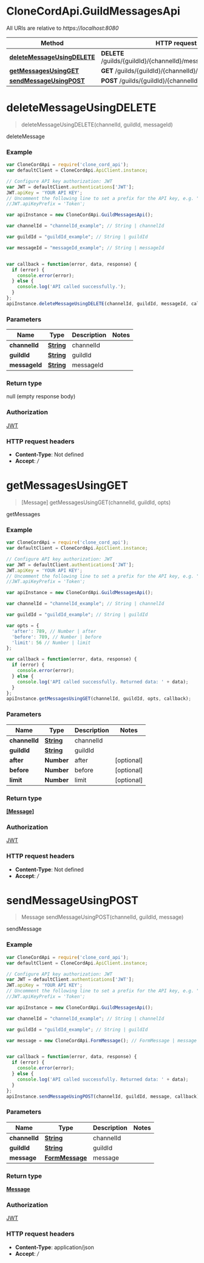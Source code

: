 # CloneCordApi.GuildMessagesApi

All URIs are relative to *https://localhost:8080*

Method | HTTP request | Description
------------- | ------------- | -------------
[**deleteMessageUsingDELETE**](GuildMessagesApi.md#deleteMessageUsingDELETE) | **DELETE** /guilds/{guildId}/{channelId}/messages/{messageId} | deleteMessage
[**getMessagesUsingGET**](GuildMessagesApi.md#getMessagesUsingGET) | **GET** /guilds/{guildId}/{channelId}/messages | getMessages
[**sendMessageUsingPOST**](GuildMessagesApi.md#sendMessageUsingPOST) | **POST** /guilds/{guildId}/{channelId}/messages | sendMessage


<a name="deleteMessageUsingDELETE"></a>
# **deleteMessageUsingDELETE**
> deleteMessageUsingDELETE(channelId, guildId, messageId)

deleteMessage

### Example
```javascript
var CloneCordApi = require('clone_cord_api');
var defaultClient = CloneCordApi.ApiClient.instance;

// Configure API key authorization: JWT
var JWT = defaultClient.authentications['JWT'];
JWT.apiKey = 'YOUR API KEY';
// Uncomment the following line to set a prefix for the API key, e.g. "Token" (defaults to null)
//JWT.apiKeyPrefix = 'Token';

var apiInstance = new CloneCordApi.GuildMessagesApi();

var channelId = "channelId_example"; // String | channelId

var guildId = "guildId_example"; // String | guildId

var messageId = "messageId_example"; // String | messageId


var callback = function(error, data, response) {
  if (error) {
    console.error(error);
  } else {
    console.log('API called successfully.');
  }
};
apiInstance.deleteMessageUsingDELETE(channelId, guildId, messageId, callback);
```

### Parameters

Name | Type | Description  | Notes
------------- | ------------- | ------------- | -------------
 **channelId** | [**String**](.md)| channelId | 
 **guildId** | [**String**](.md)| guildId | 
 **messageId** | [**String**](.md)| messageId | 

### Return type

null (empty response body)

### Authorization

[JWT](../README.md#JWT)

### HTTP request headers

 - **Content-Type**: Not defined
 - **Accept**: */*

<a name="getMessagesUsingGET"></a>
# **getMessagesUsingGET**
> [Message] getMessagesUsingGET(channelId, guildId, opts)

getMessages

### Example
```javascript
var CloneCordApi = require('clone_cord_api');
var defaultClient = CloneCordApi.ApiClient.instance;

// Configure API key authorization: JWT
var JWT = defaultClient.authentications['JWT'];
JWT.apiKey = 'YOUR API KEY';
// Uncomment the following line to set a prefix for the API key, e.g. "Token" (defaults to null)
//JWT.apiKeyPrefix = 'Token';

var apiInstance = new CloneCordApi.GuildMessagesApi();

var channelId = "channelId_example"; // String | channelId

var guildId = "guildId_example"; // String | guildId

var opts = { 
  'after': 789, // Number | after
  'before': 789, // Number | before
  'limit': 56 // Number | limit
};

var callback = function(error, data, response) {
  if (error) {
    console.error(error);
  } else {
    console.log('API called successfully. Returned data: ' + data);
  }
};
apiInstance.getMessagesUsingGET(channelId, guildId, opts, callback);
```

### Parameters

Name | Type | Description  | Notes
------------- | ------------- | ------------- | -------------
 **channelId** | [**String**](.md)| channelId | 
 **guildId** | [**String**](.md)| guildId | 
 **after** | **Number**| after | [optional] 
 **before** | **Number**| before | [optional] 
 **limit** | **Number**| limit | [optional] 

### Return type

[**[Message]**](Message.md)

### Authorization

[JWT](../README.md#JWT)

### HTTP request headers

 - **Content-Type**: Not defined
 - **Accept**: */*

<a name="sendMessageUsingPOST"></a>
# **sendMessageUsingPOST**
> Message sendMessageUsingPOST(channelId, guildId, message)

sendMessage

### Example
```javascript
var CloneCordApi = require('clone_cord_api');
var defaultClient = CloneCordApi.ApiClient.instance;

// Configure API key authorization: JWT
var JWT = defaultClient.authentications['JWT'];
JWT.apiKey = 'YOUR API KEY';
// Uncomment the following line to set a prefix for the API key, e.g. "Token" (defaults to null)
//JWT.apiKeyPrefix = 'Token';

var apiInstance = new CloneCordApi.GuildMessagesApi();

var channelId = "channelId_example"; // String | channelId

var guildId = "guildId_example"; // String | guildId

var message = new CloneCordApi.FormMessage(); // FormMessage | message


var callback = function(error, data, response) {
  if (error) {
    console.error(error);
  } else {
    console.log('API called successfully. Returned data: ' + data);
  }
};
apiInstance.sendMessageUsingPOST(channelId, guildId, message, callback);
```

### Parameters

Name | Type | Description  | Notes
------------- | ------------- | ------------- | -------------
 **channelId** | [**String**](.md)| channelId | 
 **guildId** | [**String**](.md)| guildId | 
 **message** | [**FormMessage**](FormMessage.md)| message | 

### Return type

[**Message**](Message.md)

### Authorization

[JWT](../README.md#JWT)

### HTTP request headers

 - **Content-Type**: application/json
 - **Accept**: */*

